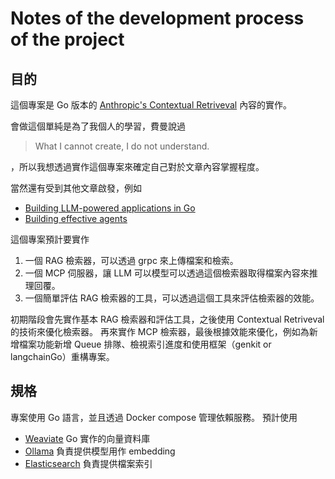 # Notes of the development process of the project

## 目的
這個專案是 Go 版本的 [Anthropic's Contextual Retriveval](https://www.anthropic.com/news/contextual-retrieval) 內容的實作。

會做這個單純是為了我個人的學習，費曼說過 
> What I cannot create, I do not understand.

，所以我想透過實作這個專案來確定自己對於文章內容掌握程度。

當然還有受到其他文章啟發，例如
- [Building LLM-powered applications in Go](https://go.dev/blog/llmpowered)
- [Building effective agents](https://www.anthropic.com/research/building-effective-agents)

這個專案預計要實作
1. 一個 RAG 檢索器，可以透過 grpc 來上傳檔案和檢索。
2. 一個 MCP 伺服器，讓 LLM 可以模型可以透過這個檢索器取得檔案內容來推理回覆。
3. 一個簡單評估 RAG 檢索器的工具，可以透過這個工具來評估檢索器的效能。

初期階段會先實作基本 RAG 檢索器和評估工具，之後使用 Contextual Retriveval 的技術來優化檢索器。
再來實作 MCP 檢索器，最後根據效能來優化，例如為新增檔案功能新增 Queue 排隊、檢視索引進度和使用框架（genkit or langchainGo）重構專案。

## 規格
專案使用 Go 語言，並且透過 Docker compose 管理依賴服務。
預計使用 
- [Weaviate](https://webstore.ansi.org/standards/iso/isoiec98992024) Go 實作的向量資料庫
- [Ollama]() 負責提供模型用作 embedding
- [Elasticsearch]() 負責提供檔案索引


